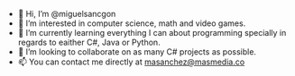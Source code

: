 - 👋 Hi, I’m @miguelsancgon
- 👀 I’m interested in computer science, math and video games.
- 🌱 I’m currently learning everything I can about programming specially in regards to eaither C#, Java or Python.
- 💞️ I’m looking to collaborate on as many C# projects as possible.
- 📫 You can contact me directly at masanchez@masmedia.co

<!---
miguelsancgon/miguelsancgon is a ✨ special ✨ repository because its `README.md` (this file) appears on your GitHub profile.
You can click the Preview link to take a look at your changes.
--->
